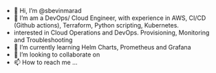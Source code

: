 - 👋 Hi, I’m @sbevinmarad
- 👀 I’m am a DevOps/ Cloud Engineer, with experience in AWS, CI/CD (Github actions), Terraform, Python scripting, Kubernetes.
- interested in Cloud Operations and DevOps. Provisioning, Monitoring and Troubleshooting
- 🌱 I’m currently learning Helm Charts, Prometheus and Grafana
- 💞️ I’m looking to collaborate on 
- 📫 How to reach me ...

<!---
sbevinmarad/sbevinmarad is a ✨ special ✨ repository because its `README.md` (this file) appears on your GitHub profile.
You can click the Preview link to take a look at your changes.
--->
